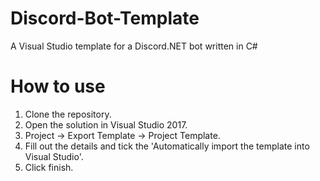 # Discord-Bot-Template
A Visual Studio template for a Discord.NET bot written in C#


# How to use
1. Clone the repository.
2. Open the solution in Visual Studio 2017.
3. Project -> Export Template -> Project Template.
4. Fill out the details and tick the 'Automatically import the template into Visual Studio'.
5. Click finish.